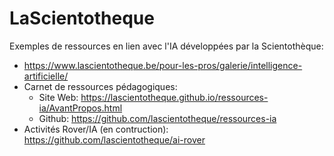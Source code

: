 # LaScientotheque

Exemples de ressources en lien avec l'IA développées par la Scientothèque:

* https://www.lascientotheque.be/pour-les-pros/galerie/intelligence-artificielle/
* Carnet de ressources pédagogiques: 
	* Site Web: https://lascientotheque.github.io/ressources-ia/AvantPropos.html
	* Github: https://github.com/lascientotheque/ressources-ia
* Activités Rover/IA (en contruction): https://github.com/lascientotheque/ai-rover